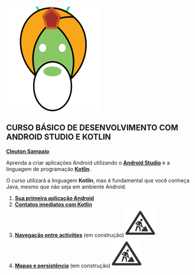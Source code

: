 ![](../images/androidapps.guru.logo.png)

## CURSO BÁSICO DE DESENVOLVIMENTO COM ANDROID STUDIO E KOTLIN

[**Cleuton Sampaio**](https://github.com/cleuton)

Aprenda a criar aplicações Android utilizando o [**Android Studio**](https://developer.android.com/studio/) e a linguagem de programação [**Kotlin**](https://kotlinlang.org/).

O curso utilizará a linguagem **Kotlin**, mas é fundamental que você conheça Java, mesmo que não seja em ambiente Android. 

1. [**Sua primeira aplicação Android**](./licao1)
2. [**Contatos imediatos com Kotlin**](./licao2) 
3. [**Navegação entre activities**](./licao3) (em construção) ![](../images/construcao.png)
4. [**Mapas e persistência**](./licao4) (em construção) ![](../images/construcao.png)

